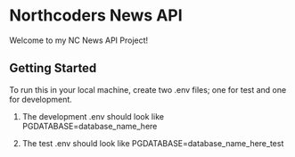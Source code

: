 # Northcoders News API

Welcome to my NC News API Project!

## Getting Started

To run this in your local machine, create two .env files; one for test and one for development.

1. The development .env should look like PGDATABASE=database_name_here

2. The test .env should look like PGDATABASE=database_name_here_test
